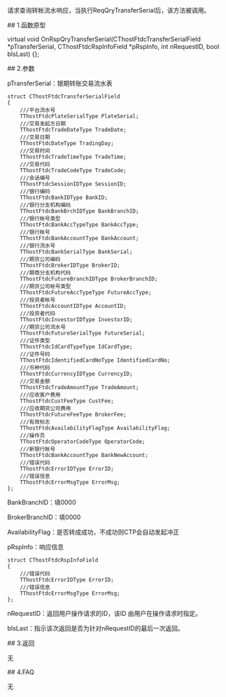 <p>请求查询转帐流水响应，当执行ReqQryTransferSerial后，该方法被调用。</p>
<span class="anchor" id="8b5039dd-5e16-4f0e-a583-b5c086aa4554"></span>
## 1.函数原型
<p>virtual void OnRspQryTransferSerial(CThostFtdcTransferSerialField *pTransferSerial, CThostFtdcRspInfoField *pRspInfo, int nRequestID, bool bIsLast) {};</p>
<span class="anchor" id="dca42dcf-cee4-4463-ada0-84a3399864ff"></span>
## 2.参数
<p>pTransferSerial：银期转账交易流水表</p>
<pre><code>struct CThostFtdcTransferSerialField
{
    ///平台流水号
    TThostFtdcPlateSerialType PlateSerial;
    ///交易发起方日期
    TThostFtdcTradeDateType TradeDate;
    ///交易日期
    TThostFtdcDateType TradingDay;
    ///交易时间
    TThostFtdcTradeTimeType TradeTime;
    ///交易代码
    TThostFtdcTradeCodeType TradeCode;
    ///会话编号
    TThostFtdcSessionIDType SessionID;
    ///银行编码
    TThostFtdcBankIDType BankID;
    ///银行分支机构编码
    TThostFtdcBankBrchIDType BankBranchID;
    ///银行帐号类型
    TThostFtdcBankAccTypeType BankAccType;
    ///银行帐号
    TThostFtdcBankAccountType BankAccount;
    ///银行流水号
    TThostFtdcBankSerialType BankSerial;
    ///期货公司编码
    TThostFtdcBrokerIDType BrokerID;
    ///期商分支机构代码
    TThostFtdcFutureBranchIDType BrokerBranchID;
    ///期货公司帐号类型
    TThostFtdcFutureAccTypeType FutureAccType;
    ///投资者帐号
    TThostFtdcAccountIDType AccountID;
    ///投资者代码
    TThostFtdcInvestorIDType InvestorID;
    ///期货公司流水号
    TThostFtdcFutureSerialType FutureSerial;
    ///证件类型
    TThostFtdcIdCardTypeType IdCardType;
    ///证件号码
    TThostFtdcIdentifiedCardNoType IdentifiedCardNo;
    ///币种代码
    TThostFtdcCurrencyIDType CurrencyID;
    ///交易金额
    TThostFtdcTradeAmountType TradeAmount;
    ///应收客户费用
    TThostFtdcCustFeeType CustFee;
    ///应收期货公司费用
    TThostFtdcFutureFeeType BrokerFee;
    ///有效标志
    TThostFtdcAvailabilityFlagType AvailabilityFlag;
    ///操作员
    TThostFtdcOperatorCodeType OperatorCode;
    ///新银行帐号
    TThostFtdcBankAccountType BankNewAccount;
    ///错误代码
    TThostFtdcErrorIDType ErrorID;
    ///错误信息
    TThostFtdcErrorMsgType ErrorMsg;
};
</code></pre>
<p>BankBranchID：填0000</p>
<p>BrokerBranchID：填0000</p>
<p>AvailabilityFlag：是否转成成功，不成功则CTP会自动发起冲正</p>
<p>pRspInfo：响应信息</p>
<pre><code>struct CThostFtdcRspInfoField
{
    ///错误代码
    TThostFtdcErrorIDType ErrorID;
    ///错误信息
    TThostFtdcErrorMsgType ErrorMsg;
};
</code></pre>
<p>nRequestID：返回用户操作请求的ID，该ID 由用户在操作请求时指定。</p>
<p>bIsLast：指示该次返回是否为针对nRequestID的最后一次返回。</p>
<span class="anchor" id="12a809ea-31cc-48a2-bca5-076cee006025"></span>
## 3.返回
<p>无</p>
<span class="anchor" id="3e9e01d8-80e6-405e-b7a1-6171feffd8a0"></span>
## 4.FAQ
<p>无</p>
